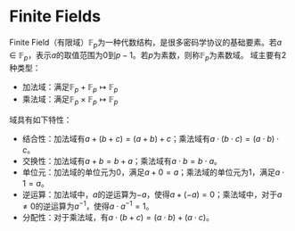 # Finite Fields
Finite Field（有限域）$\mathbb{F}_p$为一种代数结构，是很多密码学协议的基础要素。若$a\in \mathbb{F}_p$，表示$a$的取值范围为$0$到$p-1$。若$p$为素数，则称$\mathbb{F}_p$为素数域。
域主要有2种类型：
- 加法域：满足$\mathbb{F}_p + \mathbb{F}_p \mapsto \mathbb{F}_p$
- 乘法域：满足$\mathbb{F}_p \times \mathbb{F}_p \mapsto \mathbb{F}_p$

域具有如下特性：
- 结合性：加法域有$a+(b+c)=(a+b)+c$；乘法域有$a\cdot (b\cdot c)=(a\cdot b)\cdot c$。
- 交换性：加法域有$a+b=b+a$；乘法域有$a\cdot b=b\cdot a$。
- 单位元：加法域的单位元为$0$，满足$a+0=a$；乘法域的单位元为$1$，满足$a\cdot 1=a$。
- 逆运算：加法域中，$a$的逆运算为$-a$，使得$a+(-a)=0$；乘法域中，对于$a\neq 0$的逆运算为$a^{-1}$，使得$a\cdot a^{-1}=1$。
- 分配性：对于乘法域，有$a\cdot (b+c)=(a\cdot b)+(a\cdot c)$。

